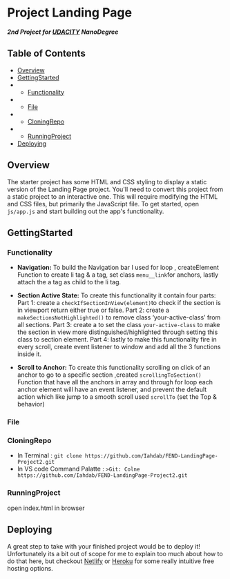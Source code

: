 # Project Landing Page 
***2nd Project for [UDACITY](UDACITY.com) NanoDegree*** 

## Table of Contents
- [Overview](#Overview)
- [GettingStarted](#GettingStarted)
- - [Functionality](#Functionality)
- - [File](#File)
- - [CloningRepo](#CloningRepo)
- - [RunningProject](#RunningProject)
- [Deploying](#Deploying)


## Overview

The starter project has some HTML and CSS styling to display a static version of the Landing Page project. You'll need to convert this project from a static project to an interactive one. This will require modifying the HTML and CSS files, but primarily the JavaScript file.
To get started, open `js/app.js` and start building out the app's functionality.

## GettingStarted
   
 ### Functionality
   - **Navigation:**
      To build the Navigation bar I used for loop , createElement Function to create li tag & a tag,
      set class `menu__link`for anchors, lastly attach the a tag as child to the li tag.

   - **Section Active State:**
      To create this functionality it contain four parts:
      Part 1: create a `checkIfSectionInView(element)`to check if the section is in viewport return either true or false.
      Part 2: create a `makeSectionsNotHighlighted()` to remove class ‘your-active-class’ from all sections.
      Part 3: create a to set the class `your-active-class` to make the section in view more distinguished/highlighted through setting this class to section element.
      Part 4: lastly to make this functionality fire in every scroll, create event listener to window and add all the 3 functions inside it.

   - **Scroll to Anchor:**
        To create this functionality scrolling on click of an anchor to go to a specific section ,created `scrollingToSection()`
        Function that have all the anchors in array and through for loop each anchor element will have an event listener, and prevent the default action which         like jump to a smooth scroll used `scrollTo` (set the Top & behavior)

 ### File
   
 ### CloningRepo
 
   - In Terminal : 
   ```git clone https://github.com/Iahdab/FEND-LandingPage-Project2.git``` 
   - In VS code Command Palatte :
   ```>Git: Colne  https://github.com/Iahdab/FEND-LandingPage-Project2.git``` 
    
 ### RunningProject
  open index.html in browser 

## Deploying
A great step to take with your finished project would be to deploy it! Unfortunately its a bit out of scope for me to explain too much about how to do that here, but checkout [Netlify](https://www.netlify.com/) or [Heroku](https://www.heroku.com/) for some really intuitive free hosting options.
